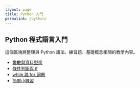 ```yaml
---
layout: page
title: Python 入門
permalink: /python/
---
```


<h2>Python 程式語言入門</h2>

<p>這個區塊將整理與 Python 語法、練習題、基礎概念相關的教學內容。</p>

<ul>
  <li><a href="{{ site.baseurl }}/python/variable/">變數與資料型態</a></li>
  <li><a href="#">條件判斷與 if</a></li>
  <li><a href="#">while 與 for 迴圈</a></li>
  <li><a href="#">簡單小練習</a></li>
</ul>
